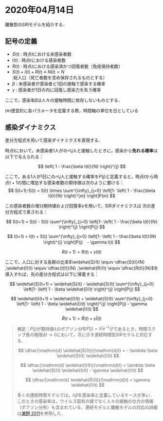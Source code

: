 # 2020年04月14日 

離散型のSIRモデルを紹介する．

## 記号の定義

* $S(t)$ : 時点$t$における未感染者数
* $I(t)$ : 時点$t$における感染者数
* $R(t)$ : 時点$t$における感染済かつ回復者数（免疫保持者数）
* $S(t)+I(t)+R(t) \equiv N(t)=N$ :総人口（死亡者数を含め保存されるものとする）
* $\beta$ : 未感染者が感染者と1回の接触で感染する確率
* $\gamma$ : 感染者が1日の内に回復し感染力を失う確率

ここで，感染率$\beta$は人々の接触時間に依存しないものとする．
    
(※)便宜的に各パラメータを定義する際，時間軸の単位を日としている


## 感染ダイナミクス 

差分方程式を用いて感染ダイナミクスを表現する．


時点$t$において，未感染者1人がのべ$j$人と接触したときに，感染から**免れる確率**は以下で与えられる：

$$
\left( 1 - \frac{\beta I(t)}{N} \right)^{j} 
$$

ここで，ある1人が1日にのべ$j$人と接触する確率を$P(j)$と定義すると，時点$t$から時点$t+1$の間に増加する感染者数の期待値は次のように書ける：
$$
S(t+1)-S(t) = 
S(t) \times
\sum^{\infty}_{j=0}
\left[1-
\left( 1 - \frac{\beta I(t)}{N} \right)^{m}
\right]P(m)
$$

この感染者数の増分期待値および回復率$\gamma$を用いて，SIRダイナミクスは
次の差分方程式で表される：

$$
  S(t+1) = S(t) -
  S(t)
  \sum^{\infty}_{j=0}
  \left[1-
  \left( 1 - \frac{\beta I(t)}{N} \right)^{j}
  \right]P(j)
$$

$$
  I(t+1) =   I(t) + S(t)
  \sum^{\infty}_{j=0}
  \left[1-
  \left( 1 - \frac{\beta I(t)}{N} \right)^{j}
  \right]P(j)　- \gamma I(t)
$$

$$
  R(t+1) = R(t) + \gamma I(t)
$$

ここで，人口に対する各群の比率$\widehat{S}(t) \equiv \dfrac{S(t)}{N}
,\widehat{I}(t) \equiv \dfrac{I(t)}{N}
,\widehat{R}(t) \equiv \dfrac{R(t)}{N}$を導入すれば，先の差分方程式は以下に帰着する：

$$
  \widehat{S}(t+1) = \widehat{S}(t) -
  \widehat{S}(t)
  \sum^{\infty}_{j=0}
  \left[1-
  \left( 1 - \beta \widehat{I}(t) \right)^{j}
  \right]P(j)
$$

$$
  \widehat{I}(t+1) =   \widehat{I}(t) + 
  \widehat{S}(t)
  \sum^{\infty}_{j=0}
  \left[1-
  \left( 1 - \beta \widehat{I}(t) \right)^{j}
  \right]P(j) -  \gamma \widehat{I}(t)
$$

$$
  \widehat{R}(t+1) = \widehat{R}(t) + \gamma \widehat{I}(t)
$$

>補足：$P(j)$が期待値$\lambda$のポアソン分布$P(j)=\lambda^{j}\mathrm{e}^{-\lambda}/j!$であるとき，時間ステップ長の極限$\Delta t \rightarrow 0$において，次に示す連続時間型SIRモデルと対応する．
>
>$$
  \dfrac{\mathrm{d} \widehat{S}(t)}{\mathrm{d}t} = - 
  \lambda \beta \widehat{S}(t) \widehat{I}(t)
  $$
>
>$$
  \dfrac{\mathrm{d} \widehat{I}(t)}{\mathrm{d}t} =
  \lambda \beta \widehat{S}(t) \widehat{I}(t) - \gamma \widehat{I}(t)
  $$
>
>$$
  \dfrac{\mathrm{d} \widehat{R}(t)}{\mathrm{d}t} =
  \gamma \widehat{I}(t)
$$
>
>
>多くの連続時間モデルでは，$\lambda \beta$を感染率と定義しているケースが多い．このときの感染率は，ウイルス固有の値でなく人々の接触の仕方の情報（ポアソン分布）も含まれている．連続モデルと離散モデルの対応の詳細は[瀬野,2011](https://repository.kulib.kyoto-u.ac.jp/dspace/bitstream/2433/171302/1/1757-07.pdf)を参照した．